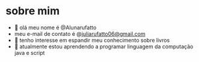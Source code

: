 # sobre mim 
- 👋 olá meu nome é @Alunarufatto
- meu e-mail de contato é @juliarufatto06@gmail.com
- 👀 tenho interesse em espandir meu conhecimento sobre livros
- 🌱 atualmente estou aprendendo a programar linguagem da computação java e script

<!---
Alunarufatto/Alunarufatto is a ✨ special ✨ repository because its `README.md` (this file) appears on your GitHub profile.
You canvou cursar administração click the Preview link to take a look at your changes.
--->
